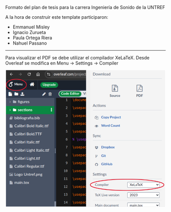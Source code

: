 Formato del plan de tesis para la carrera Ingeniería de Sonido de la UNTREF

A la hora de construir este template participaron:
- Emmanuel Misley
- Ignacio Zurueta
- Paula Ortega Riera
- Nahuel Passano

---
Para visualizar el PDF se debe utilizar el compilador XeLaTeX. Desde Overleaf se modifica en Menu -> Settings -> Compiler

<p align="center">
  <img src="overleaf-compiler.png" alt="" width="500"/>
</p>
